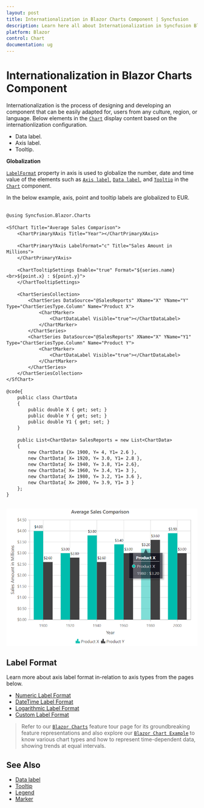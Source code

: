 ```yaml
---
layout: post
title: Internationalization in Blazor Charts Component | Syncfusion
description: Learn here all about Internationalization in Syncfusion Blazor Charts component and more.
platform: Blazor
control: Chart
documentation: ug
---
```


# Internationalization in Blazor Charts Component

Internationalization is the process of designing and developing an component that can be easily adapted for, users from any culture, region, or language. Below elements in the [`Chart`](https://help.syncfusion.com/cr/blazor/Syncfusion.Blazor.Charts.SfChart.html) display content based on the internationlization configuration.

* Data label.
* Axis label.
* Tooltip.

<!-- markdownlint-disable MD036 -->
**Globalization**

[`LabelFormat`](https://help.syncfusion.com/cr/blazor/Syncfusion.Blazor.Charts.ChartCommonAxis.html#Syncfusion_Blazor_Charts_ChartCommonAxis_LabelFormat) property in axis is used to globalize the number, date and time value of the elements such as [`Axis label`](https://help.syncfusion.com/cr/blazor/Syncfusion.Blazor.Charts.ChartCommonAxis.html), [`Data label`](https://help.syncfusion.com/cr/blazor/Syncfusion.Blazor.Charts.ChartDataLabel.html), and [`Tooltip`](https://help.syncfusion.com/cr/blazor/Syncfusion.Blazor.Charts.ChartTooltipSettings.html) in the [`Chart`](https://help.syncfusion.com/cr/blazor/Syncfusion.Blazor.Charts.SfChart.html) component.

In the below example, axis, point and tooltip labels are globalized to EUR.

```cshtml

@using Syncfusion.Blazor.Charts

<SfChart Title="Average Sales Comparison">
    <ChartPrimaryXAxis Title="Year"></ChartPrimaryXAxis>

    <ChartPrimaryYAxis LabelFormat="c" Title="Sales Amount in Millions">
    </ChartPrimaryYAxis>

    <ChartTooltipSettings Enable="true" Format="${series.name} <br>${point.x} : ${point.y}">
    </ChartTooltipSettings>

    <ChartSeriesCollection>
        <ChartSeries DataSource="@SalesReports" XName="X" YName="Y" Type="ChartSeriesType.Column" Name="Product X">
            <ChartMarker>
                <ChartDataLabel Visible="true"></ChartDataLabel>
            </ChartMarker>
        </ChartSeries>
        <ChartSeries DataSource="@SalesReports" XName="X" YName="Y1" Type="ChartSeriesType.Column" Name="Product Y">
            <ChartMarker>
                <ChartDataLabel Visible="true"></ChartDataLabel>
            </ChartMarker>
        </ChartSeries>
    </ChartSeriesCollection>
</SfChart>

@code{
    public class ChartData
    {
        public double X { get; set; }
        public double Y { get; set; }
        public double Y1 { get; set; }
    }

    public List<ChartData> SalesReports = new List<ChartData>
	{
        new ChartData {X= 1900, Y= 4, Y1= 2.6 },
        new ChartData{ X= 1920, Y= 3.0, Y1= 2.8 },
        new ChartData{ X= 1940, Y= 3.8, Y1= 2.6},
        new ChartData{ X= 1960, Y= 3.4, Y1= 3 },
        new ChartData{ X= 1980, Y= 3.2, Y1= 3.6 },
        new ChartData{ X= 2000, Y= 3.9, Y1= 3 }
    };
}


```

![Globalization](images/internationalization.png)

## Label Format

Learn more about axis label format in-relation to axis types from the pages below.

* [Numeric Label Format](./numeric-axis#label-format)
* [DateTime Label Format](./date-time-axis#label-format)
* [Logarithmic Label Format](./logarithmic-axis#label-format)
* [Custom Label Format](./numeric-axis#custom-label-format)

> Refer to our [`Blazor Charts`](https://www.syncfusion.com/blazor-components/blazor-charts) feature tour page for its groundbreaking feature representations and also explore our [`Blazor Chart Example`](https://blazor.syncfusion.com/demos/chart/line?theme=bootstrap4) to know various chart types and how to represent time-dependent data, showing trends at equal intervals.

## See Also

* [Data label](./data-labels)
* [Tooltip](./tool-tip)
* [Legend](./legend)
* [Marker](./data-markers)